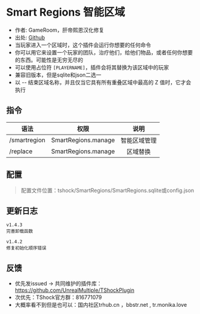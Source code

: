 # Smart Regions 智能区域

- 作者: GameRoom，肝帝熙恩汉化修复
- 出处: [Github](https://github.com/ZakFahey/SmartRegions)
- 当玩家进入一个区域时，这个插件会运行你想要的任何命令
- 你可以用它来设置一个玩家的团队，治疗他们，给他们物品，或者任何你想要的东西。可能性是无穷无尽的
- 可以使用占位符 `[PLAYERNAME]`，插件会将其替换为该区域中的玩家
- 兼容旧版本，但是sqlite和json二选一
- 以 -- 结束区域名称，并且仅当它具有所有重叠区域中最高的 Z 值时，它才会执行

## 指令

| 语法           |                  权限                 |   说明   |
| ------------ | :---------------------------------: | :----: |
| /smartregion | SmartRegions.manage | 智能区域管理 |
| /replace     | SmartRegions.manage |  区域替换  |

## 配置

> 配置文件位置：tshock/SmartRegions/SmartRegions.sqlite或config.json

## 更新日志

```
v1.4.3
完善卸载函数

v1.4.2
修复初始化顺序错误
```

## 反馈

- 优先发issued -> 共同维护的插件库：https://github.com/UnrealMultiple/TShockPlugin
- 次优先：TShock官方群：816771079
- 大概率看不到但是也可以：国内社区trhub.cn ，bbstr.net , tr.monika.love
